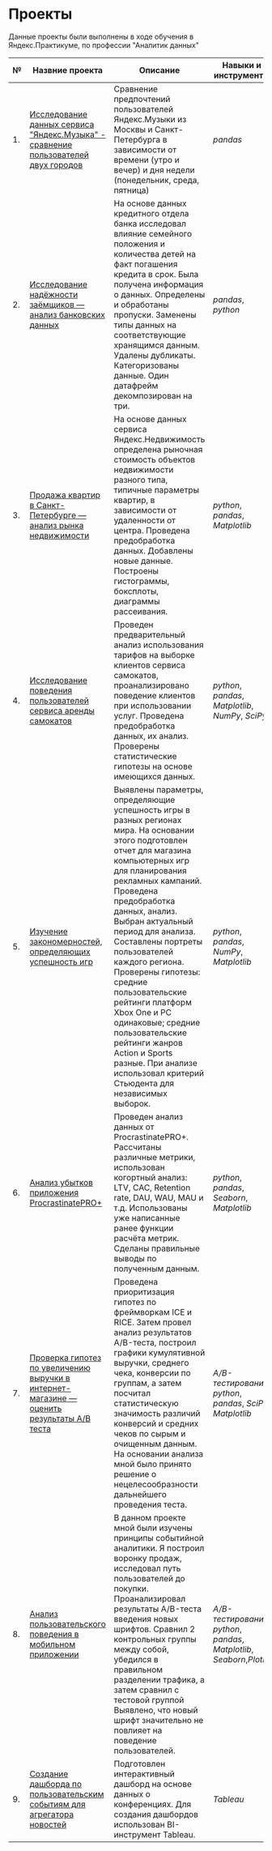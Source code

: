 # Проекты
Данные проекты были выполнены в ходе обучения в Яндекс.Практикуме, по профессии "Аналитик данных"

| №    | Назвние проекта                | Описание                                                     | Навыки и инструменты                                                        |
| ---- | ------------------------------------------------------------ | ------------------------------------------------------------ | ------------------------------------------------------------ |
| 1.   | [Исследование данных сервиса "Яндекс.Музыка" - сравнение пользователей двух городов](https://github.com/Liza-analyst/projects/tree/main/music_of_big_cities) | Сравнение предпочтений пользователей Яндекс.Музыки из Москвы и Санкт-Петербурга в зависимости от времени (утро и вечер) и дня недели (понедельник, среда, пятница) | *pandas*      |
| 2.   | [Исследование надёжности заёмщиков — анализ банковских данных](https://github.com/Liza-analyst/projects/tree/main/analysis_of_bank_data) | На основе данных кредитного отдела банка исследовал влияние семейного положения и количества детей на факт погашения кредита в срок. Была получена информация о данных. Определены и обработаны пропуски. Заменены типы данных на соответствующие хранящимся данным. Удалены дубликаты. Категоризованы данные. Один датафрейм декомпозирован на три. | *pandas*, *python* |
| 3.   | [Продажа квартир в Санкт-Петербурге — анализ рынка недвижимости](https://github.com/Liza-analyst/projects/tree/main/real_estate_market_analysis) | На основе данных сервиса Яндекс.Недвижимость определена рыночная стоимость объектов недвижимости разного типа, типичные параметры квартир, в зависимости от удаленности от центра. Проведена предобработка данных. Добавлены новые данные. Построены гистограммы, боксплоты, диаграммы рассеивания. | *python*, *pandas*, *Matplotlib* |
| 4.   | [Исследование поведения пользователей сервиса аренды самокатов](https://github.com/Liza-analyst/projects/tree/main/analysis_of_user_behavior) |  Проведен предварительный анализ использования тарифов на выборке клиентов сервиса самокатов, проанализировано поведение клиентов при использовании услуг. Проведена предобработка данных, их анализ. Проверены статистические гипотезы на основе имеющихся данных.| *python*, *pandas*, *Matplotlib*, *NumPy*, *SciPy* |
| 5.   | [Изучение закономерностей, определяющих успешность игр](https://github.com/Liza-analyst/projects/tree/main/analysis_of_the_success_of_games) | Выявлены параметры, определяющие успешность игры в разных регионах мира. На основании этого подготовлен отчет для магазина компьютерных игр для планирования рекламных кампаний. Проведена предобработка данных, анализ. Выбран актуальный период для анализа. Составлены портреты пользователей каждого региона. Проверены гипотезы: средние пользовательские рейтинги платформ Xbox One и PC одинаковые; средние пользовательские рейтинги жанров Action и Sports разные. При анализе использовал критерий Стьюдента для независимых выборок. | *python*, *pandas*, *NumPy*, *Matplotlib* |
| 6.   | [Анализ убытков приложения ProcrastinatePRO+](https://github.com/Liza-analyst/projects/tree/main/analysis_of_business_indicators) | Проведен анализ данных от ProcrastinatePRO+. Рассчитаны различные метрики, использован когортный анализ: LTV, CAC, Retention rate, DAU, WAU, MAU и т.д. Использованы уже написанные ранее функции расчёта метрик. Сделаны правильные выводы по полученным данным.  | *python*, *pandas*, *Seaborn*, *Matplotlib* |
| 7.   | [Проверка гипотез по увеличению выручки в интернет-магазине — оценить результаты A/B теста](https://github.com/Liza-analyst/projects/tree/main/making_decision) | Проведена приоритизация гипотез по фреймворкам ICE и RICE. Затем провел анализ результатов A/B-теста, построил графики кумулятивной выручки, среднего чека, конверсии по группам, а затем посчитал статистическую значимость различий конверсий и средних чеков по сырым и очищенным данным. На основании анализа мной было принято решение о нецелесообразности дальнейшего проведения теста.| *A/B-тестирование*, *python*, *pandas*, *SciPy*, *Matplotlib* |
| 8.   | [Анализ пользовательского поведения в мобильном приложении](https://github.com/Liza-analyst/projects/tree/main/mobile_application) |  В данном проекте мной были изучены принципы событийной аналитики. Я построил воронку продаж, исследовал путь пользователей до покупки. Проанализировал результаты A/B-теста введения новых шрифтов. Сравнил 2 контрольных группы между собой, убедился в правильном разделении трафика, а затем сравнил с тестовой группой Выявлено, что новый шрифт значительно не повлияет на поведение пользователей.| *A/B-тестирование*, *python*, *pandas*, *Matplotlib*, *Seaborn*,*Plotly* |
| 9.   | [Создание дашборда по пользовательским событиям для агрегатора новостей](https://github.com/Liza-analyst/projects/tree/main/dashboard) | Подготовлен интерактивный дашборд на основе данных о конференциях. Для создания дашбордов использован BI-инструмент Tableau.|  *Tableau* |
